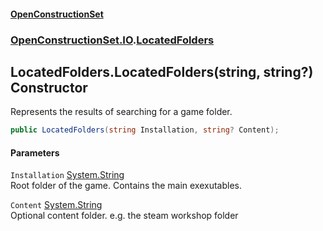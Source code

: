 #### [OpenConstructionSet](index.md 'index')
### [OpenConstructionSet.IO](index.md#OpenConstructionSet_IO 'OpenConstructionSet.IO').[LocatedFolders](jgv6_uiXfDVLa_l1InGCGA.md 'OpenConstructionSet.IO.LocatedFolders')
## LocatedFolders.LocatedFolders(string, string?) Constructor
Represents the results of searching for a game folder.  
```csharp
public LocatedFolders(string Installation, string? Content);
```
#### Parameters
<a name='OpenConstructionSet_IO_LocatedFolders_LocatedFolders(string_string_)_Installation'></a>
`Installation` [System.String](https://docs.microsoft.com/en-us/dotnet/api/System.String 'System.String')  
Root folder of the game. Contains the main exexutables.
  
<a name='OpenConstructionSet_IO_LocatedFolders_LocatedFolders(string_string_)_Content'></a>
`Content` [System.String](https://docs.microsoft.com/en-us/dotnet/api/System.String 'System.String')  
Optional content folder. e.g. the steam workshop folder
  
